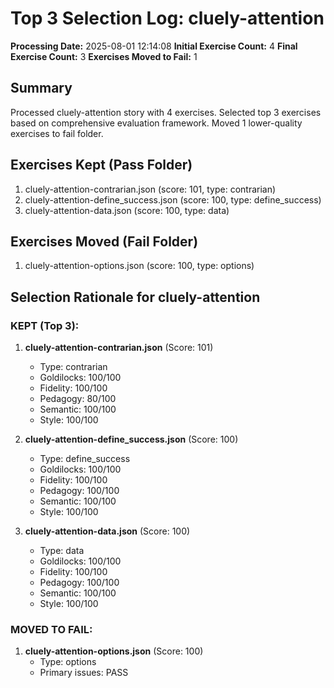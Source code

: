 # Top 3 Selection Log: cluely-attention

**Processing Date:** 2025-08-01 12:14:08
**Initial Exercise Count:** 4
**Final Exercise Count:** 3
**Exercises Moved to Fail:** 1

## Summary

Processed cluely-attention story with 4 exercises.
Selected top 3 exercises based on comprehensive evaluation framework.
Moved 1 lower-quality exercises to fail folder.

## Exercises Kept (Pass Folder)

1. cluely-attention-contrarian.json (score: 101, type: contrarian)
2. cluely-attention-define_success.json (score: 100, type: define_success)
3. cluely-attention-data.json (score: 100, type: data)

## Exercises Moved (Fail Folder)

1. cluely-attention-options.json (score: 100, type: options)

## Selection Rationale for cluely-attention

### KEPT (Top 3):
1. **cluely-attention-contrarian.json** (Score: 101)
   - Type: contrarian
   - Goldilocks: 100/100
   - Fidelity: 100/100
   - Pedagogy: 80/100
   - Semantic: 100/100
   - Style: 100/100

2. **cluely-attention-define_success.json** (Score: 100)
   - Type: define_success
   - Goldilocks: 100/100
   - Fidelity: 100/100
   - Pedagogy: 100/100
   - Semantic: 100/100
   - Style: 100/100

3. **cluely-attention-data.json** (Score: 100)
   - Type: data
   - Goldilocks: 100/100
   - Fidelity: 100/100
   - Pedagogy: 100/100
   - Semantic: 100/100
   - Style: 100/100

### MOVED TO FAIL:
1. **cluely-attention-options.json** (Score: 100)
   - Type: options
   - Primary issues: PASS

